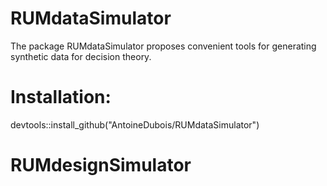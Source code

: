 # RUMdataSimulator
The package RUMdataSimulator proposes convenient tools for generating synthetic data for decision theory.

# Installation:
devtools::install_github("AntoineDubois/RUMdataSimulator")
# RUMdesignSimulator
